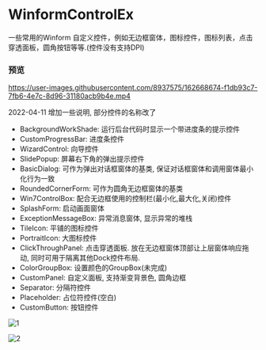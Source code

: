 # WinformControlEx
一些常用的Winform 自定义控件，例如无边框窗体，图标控件，图标列表，点击穿透面板，圆角按钮等等.(控件没有支持DPI)


### 预览
https://user-images.githubusercontent.com/8937575/162668674-f1db93c7-7fb6-4e7c-8d96-31180acb9b4e.mp4


2022-04-11 增加一些说明, 部分控件的名称改了
- BackgroundWorkShade:  运行后台代码时显示一个带进度条的提示控件
- CustomProgressBar:    进度条控件
- WizardControl:        向导控件
- SlidePopup:           屏幕右下角的弹出提示控件
- BasicDialog:          可作为弹出对话框窗体的基类, 保证对话框窗体和调用窗体最小化行为一致
- RoundedCornerForm:    可作为圆角无边框窗体的基类
- Win7ControlBox:       配合无边框使用的控制栏(最小化,最大化,关闭)控件
- SplashForm:           启动画面窗体
- ExceptionMessageBox:  异常消息窗体, 显示异常的堆栈
- TileIcon:             平铺的图标控件
- PortraitIcon:         大图标控件
- ClickThroughPanel:    点击穿透面板. 放在无边框窗体顶部让上层窗体响应拖动, 同时可用于隔离其他Dock控件布局.
- ColorGroupBox:        设置颜色的GroupBox(未完成)
- CustomPanel:          自定义面板, 支持渐变背景色, 圆角边框
- Separator:            分隔符控件
- Placeholder:          占位符控件(空白)
- CustomButton:         按钮控件

![1](https://user-images.githubusercontent.com/8937575/153761452-3922d112-b4e9-4c36-a1f0-7f178a4578f2.png)


![2](https://user-images.githubusercontent.com/8937575/153761460-ae961d88-ccab-457e-8344-c0618a5a620b.png)

